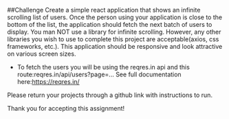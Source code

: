##Challenge
Create a simple react application that shows an infinite scrolling list of users. Once the person using your application is close to the bottom of the list, the application should fetch the next batch of users to display.  You man NOT use a library for infinite scrolling. However, any other libraries you wish to use to complete this project are acceptable(axios, css frameworks, etc.). This application should be responsive and look attractive on various screen sizes.

- To fetch the users you will be using the reqres.in api and this route:reqres.in/api/users?page=...
See full documentation here:https://reqres.in/

Please return your projects through a github link with instructions to run.

Thank you for accepting this assignment!
